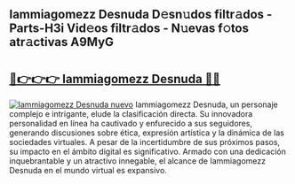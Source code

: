 ## Iammiagomezz Desnuda D𝚎sn𝚞dos filtr𝚊dos - Parts-H3i Vid𝚎os filtr𝚊dos - N𝚞evas f𝚘tos atr𝚊ctivas A9MyG

# <h2><a href="http://mb4xfh.tromn.icu/?c=Iammiagomezz+Desnuda">🔗👉👉👉 Iammiagomezz Desnuda 🔗🔗</a></h2>

[![Iammiagomezz Desnuda nuevo](https://i.imgur.com/pEAQMta.gif)](http://mb4xfh.tromn.icu/?c=Iammiagomezz+Desnuda)
Iammiagomezz Desnuda, un personaje complejo e intrigante, elude la clasificación directa. Su innovadora personalidad en línea ha cautivado y enfurecido a sus seguidores, generando discusiones sobre ética, expresión artística y la dinámica de las sociedades virtuales. A pesar de la incertidumbre de sus próximos pasos, su impacto en el ámbito digital es significativo. Armado con una dedicación inquebrantable y un atractivo innegable, el alcance de Iammiagomezz Desnuda en el mundo virtual es expansivo.
